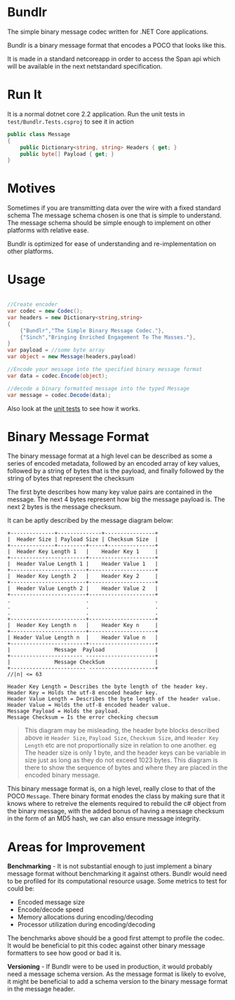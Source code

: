 # Bundlr

The simple binary message codec written for .NET Core applications.

Bundlr is a binary message format that encodes a POCO that looks like this.

It is made in a standard netcoreapp in order to access the Span<T> api which will be available in the next netstandard specification.

# Run It
It is a normal dotnet core 2.2 application. Run the unit tests in `test/Bundlr.Tests.csproj` to see it in action

```csharp
public class Message
{
    public Dictionary<string, string> Headers { get; }
    public byte[] Payload { get; }
}
```

# Motives
Sometimes if you are transmitting data over the wire with a fixed standard schema
The message schema chosen is one that is simple to understand. The message schema should be simple enough to implement on other platforms with relative ease.

Bundlr is optimized for ease of understanding and re-implementation on other platforms.
# Usage

```csharp

//Create encoder
var codec = new Codec();
var headers = new Dictionary<string,string>
{
    {"Bundlr","The Simple Binary Message Codec."},
    {"Sinch","Bringing Enriched Engagement To The Masses."},
}
var payload = //some byte array
var object = new Message(headers,payload)

//Encode your message into the specified binary message format
var data = codec.Encode(object);

//decode a binary formatted message into the typed Message
var message = codec.Decode(data);
```

Also look at the [unit tests](https://github.com/Lutando/Entropy/Bundlr/test/Bundlr.Tests/UnitTests.cs) to see how it works.

# Binary Message Format
The binary message format at a high level can be described as some a series of encoded metadata, followed by an encoded array of key values, followed by a string of bytes that is the payload, and finally followed by the string of bytes that represent the checksum

The first byte describes how many key value pairs are contained in the message. The next 4 bytes represent how big the message payload is. The next 2 bytes is the message checksum.

It can be aptly described by the message diagram below:
```
+--------------+--------------+----------------+
|  Header Size | Payload Size | Checksum Size  |
+--------------+---------+-----+---------------+
|  Header Key Length 1   |    Header Key 1     |
+------------------------+---------------------+
|  Header Value Length 1 |    Header Value 1   |
+------------------------+---------------------+
|  Header Key Length 2   |    Header Key 2     |
+------------------------+---------------------+
|  Header Value Length 2 |    Header Value 2   |
+------------------------+---------------------+
.                        .                     .
.                        .                     .
.                        .                     .
+------------------------+---------------------+
|  Header Key Length n   |    Header Key n     |
+------------------------+---------------------+
| Header Value Length n  |    Header Value n   |
+------------------------+---------------------+
|              Message  Payload                |
+----------------------- ----------------------+
|              Message CheckSum                |
+------------------------ ---------------------+
//|n| <= 63

Header Key Length = Describes the byte length of the header key.
Header Key = Holds the utf-8 encoded header key.
Header Value Length = Describes the byte length of the header value.
Header Value = Holds the utf-8 encoded header value.
Message Payload = Holds the payload.
Message Checksum = Is the error checking checsum

```
> This diagram may be misleading, the header byte blocks described above ie `Header Size`, `Payload Size`, `Checksum Size`, and `Header Key Length` etc are not proportionally size in relation to one another. eg The header size is only 1 byte, and the header keys can be variable in size just as long as they do not exceed 1023 bytes. This diagram is there to show the sequence of bytes and where they are placed in the encoded binary message.

This binary message format is, on a high level, really close to that of the POCO `Message`. There binary format enodes the class by making sure that it knows where to retreive the elements required to rebuild the c# object from the binary message, with the added bonus of having a message checksum in the form of an MD5 hash, we can also ensure message integrity.
# Areas for Improvement
**Benchmarking** - It is not substantial enough to just implement a binary message format without benchmarking it against others. Bundlr would need to be profiled for its computational resource usage. Some metrics to test for could be:

* Encoded message size
* Encode/decode speed
* Memory allocations during encoding/decoding
* Processor utilization during encoding/decoding

The benchmarks above should be a good first attempt to profile the codec. It would be beneficial to pit this codec against other binary message formatters to see how good or bad it is.

**Versioning** - If Bundlr were to be used in production, it would probably need a message schema version. As the message format is likely to evolve, it might be beneficial to add a schema version to the binary message format in the message header.


